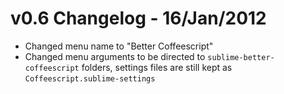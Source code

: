 # v0.6 Changelog - 16/Jan/2012

- Changed menu name to "Better Coffeescript"
- Changed menu arguments to be directed to `sublime-better-coffeescript` folders, settings files are still kept as `Coffeescript.sublime-settings`